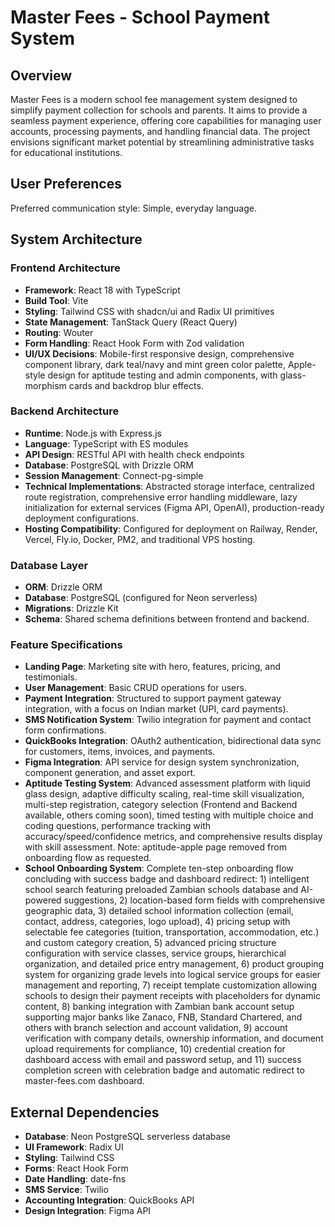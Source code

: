 # Master Fees - School Payment System

## Overview
Master Fees is a modern school fee management system designed to simplify payment collection for schools and parents. It aims to provide a seamless payment experience, offering core capabilities for managing user accounts, processing payments, and handling financial data. The project envisions significant market potential by streamlining administrative tasks for educational institutions.

## User Preferences
Preferred communication style: Simple, everyday language.

## System Architecture

### Frontend Architecture
- **Framework**: React 18 with TypeScript
- **Build Tool**: Vite
- **Styling**: Tailwind CSS with shadcn/ui and Radix UI primitives
- **State Management**: TanStack Query (React Query)
- **Routing**: Wouter
- **Form Handling**: React Hook Form with Zod validation
- **UI/UX Decisions**: Mobile-first responsive design, comprehensive component library, dark teal/navy and mint green color palette, Apple-style design for aptitude testing and admin components, with glass-morphism cards and backdrop blur effects.

### Backend Architecture
- **Runtime**: Node.js with Express.js
- **Language**: TypeScript with ES modules
- **API Design**: RESTful API with health check endpoints
- **Database**: PostgreSQL with Drizzle ORM
- **Session Management**: Connect-pg-simple
- **Technical Implementations**: Abstracted storage interface, centralized route registration, comprehensive error handling middleware, lazy initialization for external services (Figma API, OpenAI), production-ready deployment configurations.
- **Hosting Compatibility**: Configured for deployment on Railway, Render, Vercel, Fly.io, Docker, PM2, and traditional VPS hosting.

### Database Layer
- **ORM**: Drizzle ORM
- **Database**: PostgreSQL (configured for Neon serverless)
- **Migrations**: Drizzle Kit
- **Schema**: Shared schema definitions between frontend and backend.

### Feature Specifications
- **Landing Page**: Marketing site with hero, features, pricing, and testimonials.
- **User Management**: Basic CRUD operations for users.
- **Payment Integration**: Structured to support payment gateway integration, with a focus on Indian market (UPI, card payments).
- **SMS Notification System**: Twilio integration for payment and contact form confirmations.
- **QuickBooks Integration**: OAuth2 authentication, bidirectional data sync for customers, items, invoices, and payments.
- **Figma Integration**: API service for design system synchronization, component generation, and asset export.
- **Aptitude Testing System**: Advanced assessment platform with liquid glass design, adaptive difficulty scaling, real-time skill visualization, multi-step registration, category selection (Frontend and Backend available, others coming soon), timed testing with multiple choice and coding questions, performance tracking with accuracy/speed/confidence metrics, and comprehensive results display with skill assessment. Note: aptitude-apple page removed from onboarding flow as requested.
- **School Onboarding System**: Complete ten-step onboarding flow concluding with success badge and dashboard redirect: 1) intelligent school search featuring preloaded Zambian schools database and AI-powered suggestions, 2) location-based form fields with comprehensive geographic data, 3) detailed school information collection (email, contact, address, categories, logo upload), 4) pricing setup with selectable fee categories (tuition, transportation, accommodation, etc.) and custom category creation, 5) advanced pricing structure configuration with service classes, service groups, hierarchical organization, and detailed price entry management, 6) product grouping system for organizing grade levels into logical service groups for easier management and reporting, 7) receipt template customization allowing schools to design their payment receipts with placeholders for dynamic content, 8) banking integration with Zambian bank account setup supporting major banks like Zanaco, FNB, Standard Chartered, and others with branch selection and account validation, 9) account verification with company details, ownership information, and document upload requirements for compliance, 10) credential creation for dashboard access with email and password setup, and 11) success completion screen with celebration badge and automatic redirect to master-fees.com dashboard.

## External Dependencies

- **Database**: Neon PostgreSQL serverless database
- **UI Framework**: Radix UI
- **Styling**: Tailwind CSS
- **Forms**: React Hook Form
- **Date Handling**: date-fns
- **SMS Service**: Twilio
- **Accounting Integration**: QuickBooks API
- **Design Integration**: Figma API